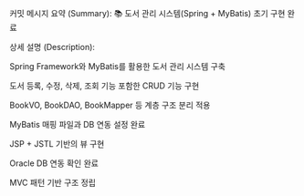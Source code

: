 커밋 메시지 요약 (Summary):
📚 도서 관리 시스템(Spring + MyBatis) 초기 구현 완료

상세 설명 (Description):

Spring Framework와 MyBatis를 활용한 도서 관리 시스템 구축

도서 등록, 수정, 삭제, 조회 기능 포함한 CRUD 기능 구현

BookVO, BookDAO, BookMapper 등 계층 구조 분리 적용

MyBatis 매핑 파일과 DB 연동 설정 완료

JSP + JSTL 기반의 뷰 구현

Oracle DB 연동 확인 완료

MVC 패턴 기반 구조 정립

